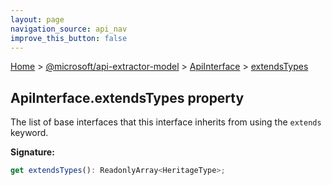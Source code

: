 ```yaml
---
layout: page
navigation_source: api_nav
improve_this_button: false
---
```



[Home](./index.md) &gt; [@microsoft/api-extractor-model](./api-extractor-model.md) &gt; [ApiInterface](./api-extractor-model.apiinterface.md) &gt; [extendsTypes](./api-extractor-model.apiinterface.extendstypes.md)

## ApiInterface.extendsTypes property

The list of base interfaces that this interface inherits from using the `extends` keyword.

<b>Signature:</b>

```typescript
get extendsTypes(): ReadonlyArray<HeritageType>;
```
